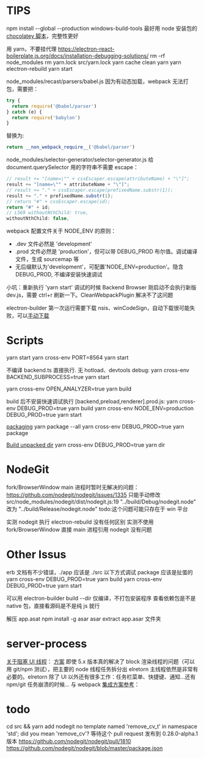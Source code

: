 # TIPS

npm install --global --production windows-build-tools
最好用 node 安装包的 [chocolatey 脚本](https://github.com/nodejs/node/edit/master/tools/msvs/install_tools/install_tools.bat)，完整性更好

用 yarn，不要挂代理
<https://electron-react-boilerplate.js.org/docs/installation-debugging-solutions/>
rm -rf node_modules
rm yarn.lock src/yarn.lock
yarn cache clean
yarn
yarn electron-rebuild
yarn start

node_modules/recast/parsers/babel.js 因为有动态加载，webpack 无法打包，需要把：

```js
try {
  return require('@babel/parser')
} catch (e) {
  return require('babylon')
}
```

替换为:

```js
return __non_webpack_require__('@babel/parser')
```

node_modules/selector-generator/selector-generator.js 给 document.querySelector 用的字符串不需要 escape：

```js
// result += "[name=\"" + cssEscaper.escape(attributeName) + "\"]";
result += "[name=\"" + attributeName + "\"]";
// result += "." + cssEscaper.escape(prefixedName.substr(1));
result += "." + prefixedName.substr(1);
// return "#" + cssEscaper.escape(id);
return "#" + id;
// L569 withoutNthChild: true,
withoutNthChild: false,
```

webpack 配置文件关于 NODE_ENV 的原则：

- .dev 文件必然是 'development'
- .prod 文件必然是 'production'，但可以带 DEBUG_PROD 布尔值。调试编译文件，生成 sourcemap 等
- 无后缀默认为'development'，可配置'NODE_ENV=production'。隐含 DEBUG_PROD, 不编译安装快速调试

小坑：重新执行 'yarn start' 调试的时候 Backend Browser 刚启动不会执行新版 dev.js，需要 ctrl+r 刷新一下。CleanWebpackPlugin 解决不了这问题

electron-builder 第一次运行需要下载 nsis、winCodeSign，自动下载很可能失败，可以[手动下载](https://github.com/electron-userland/electron-builder/issues/1859)

# Scripts

yarn start
yarn cross-env PORT=8564 yarn start

不编译 backend.ts 直接执行. 无 hotload、devtools debug:
yarn cross-env BACKEND_SUBPROCESS=true yarn start

yarn cross-env OPEN_ANALYZER=true yarn build

build 后不安装快速调试执行 [backend,preload,renderer].prod.js:
yarn cross-env DEBUG_PROD=true yarn build
yarn cross-env NODE_ENV=production DEBUG_PROD=true yarn start

[packaging](https://electron-react-boilerplate.js.org/docs/packaging)
yarn package --all
yarn cross-env DEBUG_PROD=true yarn package

[Build unpacked dir](https://www.electron.build/cli)
yarn cross-env DEBUG_PROD=true yarn dir

# NodeGit

fork/BrowserWindow main 进程时暂时无解决的问题：
https://github.com/nodegit/nodegit/issues/1335
只能手动修改 src/node_modules/nodegit/dist/nodegit.js:19
"../build/Debug/nodegit.node" 改为 "../build/Release/nodegit.node"
todo:这个问题可能只存在于 win 平台

实测 nodegit 执行 electron-rebuild 没有任何区别
实测不使用 fork/BrowserWindow 直接 main 进程引用 nodegit 没有问题

# Other Issus

erb 文档有不少错误，./app 应该是 ./src
以下方式调试 package 应该是扯蛋的
yarn cross-env DEBUG_PROD=true yarn build
yarn cross-env DEBUG_PROD=true yarn start

可以用 electron-builder build --dir 仅编译，不打包安装程序
查看依赖包是不是 native 包，直接看源码是不是纯 js 就行

解压 app.asat
npm install -g asar
asar extract app.asar 文件夹

# server-process

[关于阻塞 UI 线程](https://github.com/electron/electron/issues/12098)：
[方案](https://github.com/jlongster/electron-with-server-example) 即使 5.x 版本真的解决了 block 渲染线程的问题（可以用 git/npm 测试），把主要的 node 线程任务拆分出 elretorn 主线程依然是非常有必要的。elretorn 除了 UI 以外还有很多工作：任务栏菜单、快捷键、通知...还有 npm/git 任务崩溃的时候...
与 webpack [集成方案参考](https://github.com/jlongster/electron-with-server-example/issues/6#issuecomment-611617665)：

# todo

cd src && yarn add nodegit
no template named 'remove_cv_t' in namespace 'std'; did you mean 'remove_cv'?
等待这个 pull request 发布到 0.28.0-alpha.1 版本
https://github.com/nodegit/nodegit/pull/1810
https://github.com/nodegit/nodegit/blob/master/package.json
